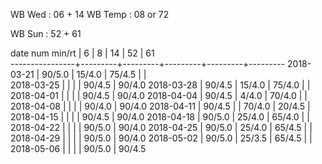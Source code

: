 WB Wed      : 06 + 14
WB Temp     :      08 or 72

WB Sun      : 52 + 61

date num min/rt |    6    |    8    |    14   |    52   |    61   
----------------+---------+---------+---------+---------+---------
2018-03-21      |  90/5.0 |  15/4.0 |  75/4.5 |         |        
2018-03-25      |         |         |         |  90/4.5 |  90/4.0
2018-03-28      |  90/4.5 |  15/4.0 |  75/4.0 |         |        
2018-04-01      |         |         |         |  90/4.5 |  90/4.0
2018-04-04      |  90/4.5 |  4/4.0  |  70/4.0 |         |        
2018-04-08      |         |         |         |  90/4.0 |  90/4.0
2018-04-11      |  90/4.5 |         |  70/4.0 |  20/4.5 |        
2018-04-15      |         |         |         |  90/4.5 |  90/4.0
2018-04-18      |  90/5.0 |  25/4.0 |  65/4.0 |         |        
2018-04-22      |         |         |         |  90/5.0 |  90/4.0
2018-04-25      |  90/5.0 |  25/4.0 |  65/4.5 |         |        
2018-04-29      |         |         |         |  90/5.0 |  90/4.0
2018-05-02      |  90/5.0 |  25/3.5 |  65/4.5 |         |        
2018-05-06      |         |         |         |  90/5.0 |  90/4.5
